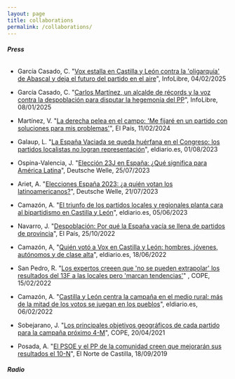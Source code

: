 ```yaml
---
layout: page
title: collaborations
permalink: /collaborations/
---
```


###### **Press**
- García Casado, C. "[Vox estalla en Castilla y León contra la 'oligarquía' de Abascal y deja el futuro del partido en el aire](https://www.infolibre.es/politica/vox-estalla-castilla-leon-oligarquia-abascal-deja-futuro-partido-aire_1_1939346.html)", InfoLibre, 04/02/2025

- García Casado, C. "[Carlos Martínez, un alcalde de récords y la voz contra la despoblación para disputar la hegemonía del PP](https://www.infolibre.es/politica/carlos-martinez-alcalde-records-despoblacion-disputar-hegemonia-castellanoleonesa-pp_1_1925550.html)", InfoLibre, 08/01/2025

- Martínez, V. "[La derecha pelea en el campo: 'Me fijaré en un partido con soluciones para mis problemas'](https://elpais.com/espana/2024-02-11/la-derecha-pelea-en-el-campo-me-fijare-en-un-partido-con-soluciones-para-mis-problemas.html)", El País, 11/02/2024

- Galaup, L. "[La España Vaciada se queda huérfana en el Congreso: los partidos localistas no logran representación](https://www.eldiario.es/politica/espana-vaciada-queda-huerfana-congreso-partidos-localistas-no-logran-representacion_1_10415509.html)", eldiario.es, 01/08/2023
  
- Ospina-Valencia, J. "[Elección 23J en España: ¿Qué significa para América Latina](https://www.dw.com/es/elecciones-del-23j-en-españa-qué-significan-los-resultados-para-américa-latina/a-66347274)", Deutsche Welle, 25/07/2023

- Ariet, A. "[Elecciones España 2023: ¿a quién votan los latinoamericanos?](https://www.dw.com/es/elecciones-españa-2023-a-quién-votan-los-latinoamericanos/a-66289851)", Deutsche Welle, 21/07/2023
  
- Camazón, A. "[El triunfo de los partidos locales y regionales planta cara al bipartidismo en Castilla y León](https://www.eldiario.es/castilla-y-leon/politica/triunfo-partidos-locales-regionales-planta-cara-bipartidismo-castilla-leon_1_10259986.html)", eldiario.es, 05/06/2023

- Navarro, J. "[Despoblación: Por qué la España vacía se llena de partidos de provincia](https://elpais.com/espana/2022-10-25/por-que-la-espana-vacia-se-llena-de-partidos-de-provincia.html)", El País, 25/10/2022
  
- Camazón, A, "[Quién votó a Vox en Castilla y León: hombres, jóvenes, autónomos y de clase alta](https://www.eldiario.es/castilla-y-leon/politica/voto-vox-castilla-leon-hombres-jovenes-autonomos-clase-alta_1_9085508.html)", eldiario.es, 18/06/2022

- San Pedro, R. "[Los expertos creeen que 'no se pueden extrapolar' los resultados del 13F a las locales pero 'marcan tendencias'](https://www.cope.es/emisoras/castilla-y-leon/avila-provincia/avila/noticias/los-expertos-creen-que-pueden-extrapolar-los-resultados-del-13f-las-locales-pero-marca-tendencias-20220215_1858004)" , COPE, 15/02/2022

- Camazón, A. "[Castilla y León centra la campaña en el medio rural: más de la mitad de los votos se juegan en los pueblos](https://www.eldiario.es/castilla-y-leon/politica/castilla-leon-centra-campana-medio-rural-mitad-votos-juegan-pueblos_1_8705309.html)", eldiario.es, 06/02/2022

- Sobejarano, J. "[Los principales objetivos geográficos de cada partido para la campaña próximo 4-M](https://www.cope.es/actualidad/espana/amp/noticias/los-principales-objetivos-geograficos-cada-partido-para-campana-proximo-4-m-20210420_1248529)", COPE, 20/04/2021

- Posada, A. "[El PSOE y el PP de la comunidad creen que mejorarán sus resultados el 10-N](https://www.elnortedecastilla.es/castillayleon/barcones-considera-sanchez-20190918135331-nt.html)", El Norte de Castilla, 18/09/2019

###### **Radio**
